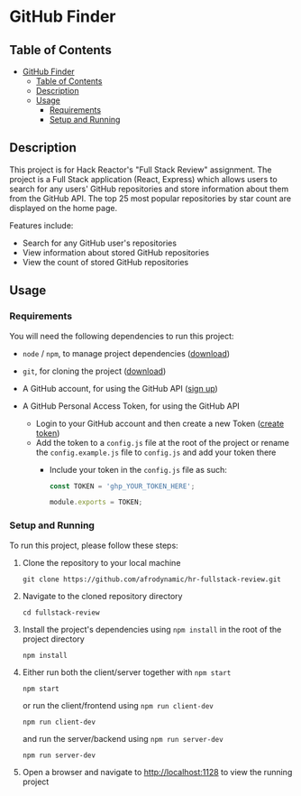 # GitHub Finder

## Table of Contents

* [GitHub Finder](#github-finder)
  * [Table of Contents](#table-of-contents)
  * [Description](#description)
  * [Usage](#usage)
    * [Requirements](#requirements)
    * [Setup and Running](#setup-and-running)

## Description

This project is for Hack Reactor's "Full Stack Review" assignment. The project is a Full Stack application (React, Express) which allows users to search for any users' GitHub repositories and store information about them from the GitHub API. The top 25 most popular repositories by star count are displayed on the home page.

Features include:

* Search for any GitHub user's repositories
* View information about stored GitHub repositories
* View the count of stored GitHub repositories

## Usage

### Requirements

You will need the following dependencies to run this project:

* `node` / `npm`, to manage project dependencies ([download](https://nodejs.org/en/download))
* `git`, for cloning the project ([download](https://git-scm.com/downloads))
* A GitHub account, for using the GitHub API ([sign up](https://github.com/signup))
* A GitHub Personal Access Token, for using the GitHub API

  * Login to your GitHub account and then create a new Token ([create token](https://github.com/settings/tokens/new?scopes=repo&description=GitHub%20Finder))
  * Add the token to a `config.js` file at the root of the project or rename the `config.example.js` file to `config.js` and add your token there
    * Include your token in the `config.js` file as such:

      ```javascript
      const TOKEN = 'ghp_YOUR_TOKEN_HERE';

      module.exports = TOKEN;
      ```

### Setup and Running

To run this project, please follow these steps:

1. Clone the repository to your local machine

   ```shell
   git clone https://github.com/afrodynamic/hr-fullstack-review.git
   ```

2. Navigate to the cloned repository directory

   ```shell
   cd fullstack-review
   ```

3. Install the project's dependencies using `npm install` in the root of the project directory

   ```shell
   npm install
   ```

4. Either run both the client/server together with `npm start`

   ```shell
   npm start
   ```

   or run the client/frontend using `npm run client-dev`

   ```shell
   npm run client-dev
   ```

   and run the server/backend using `npm run server-dev`

   ```shell
   npm run server-dev
   ```

5. Open a browser and navigate to <http://localhost:1128> to view the running project
